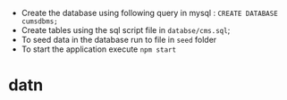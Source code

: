 
* Create the database using following query in mysql : `CREATE DATABASE cumsdbms;`
* Create tables using the sql script file in `databse/cms.sql`;
* To seed data in the database run to file in `seed` folder
* To start the application execute `npm start`
# datn
